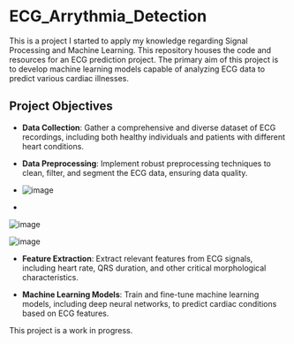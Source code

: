 # ECG_Arrythmia_Detection
This is a project I started to apply my knowledge regarding Signal Processing and Machine Learning.
This repository houses the code and resources for an ECG prediction project. The primary aim of this project is to develop machine learning models capable of analyzing ECG data to predict various cardiac illnesses.

## Project Objectives

- **Data Collection**: Gather a comprehensive and diverse dataset of ECG recordings, including both healthy individuals and patients with different heart conditions.

- **Data Preprocessing**: Implement robust preprocessing techniques to clean, filter, and segment the ECG data, ensuring data quality.

- ![image](https://github.com/Pahansith7/ECG_Arrythmia_Detection/assets/104752425/0bfb7c4c-0a72-4969-9be0-e44d77ac6e97)
- 

  ![image](https://github.com/Pahansith7/ECG_Arrythmia_Detection/assets/104752425/4f34bb8a-5ec6-4cdd-9c1f-2d0b6372bd95)


  ![image](https://github.com/Pahansith7/ECG_Arrythmia_Detection/assets/104752425/8c57d965-eabb-4202-a55f-53ef69447552)


- **Feature Extraction**: Extract relevant features from ECG signals, including heart rate, QRS duration, and other critical morphological characteristics.

- **Machine Learning Models**: Train and fine-tune machine learning models, including deep neural networks, to predict cardiac conditions based on ECG features.

This project is a work in progress.


